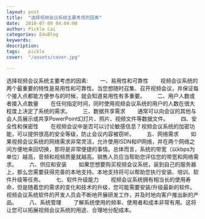 ```yaml
---
layout: post  
title:  "选择视频会议系统主要考虑的因素"
date:  2010-07-09 04:04:00
author: Pickle Cai  
categories: EduBlog  
keywords: 
description:   
tags:	pickle   
cover:  "/assets/cover.jpg"  

---
```


选择视频会议系统主要考虑的因素: 　　一、易用性和可靠性 　　视频会议系统的两个最重要的特性是易用性和可靠性。当您想随时召集、召开视频会议，并保证每个接入点都能方便参与的时候，就会知道易用性有多重要。 　　二、用户人数或者接入点数量 　　在任何指定时间，同时使用视频会议系统的用户的人数在很大程度上决定了系统的需求。 　　三、数据共享需求 　　通常可以向会议的其他与会人员展示或共享PowerPoint幻灯片、照片、视频文件等数据文件。 　　四、安全性和保密性 　　在视频会议中是否可以讨论敏感信息？视频会议系统的加密功能，可以提供很高的安全等级，防止会议内容被窃听。 　　五、网络需求 　　如果视频会议系统的网络需求非常灵活，允许使用ISDN和IP网络，并在两个网络之间方便地来回切换，那将是非常便捷的事情。总体而言，系统的带宽（以kbps为单位）越高，音频和视频质量就越高。销售人员应当帮助您评估您的带宽和网络需求。 　　六、供应和安装 　　如果您想要购买视频会议系统，装到自己的服务器上，那么您需要获得完善的本地支持。本地支持将可以帮助您执行安装、培训、软件升级等任务。 　　七、软件升级能力 　　视频会议系统拥有相当长的使用寿命，但是随着您的需求的变化和技术的升级，您可能需要安装/升级最新的软件。视频会议系统软件的开发人员会不断地开展研发工作，并及时地向客户推出新的产品。 　　八、系统管理 　　了解系统使用的频率、使用者和成本非常有用。这将让您可以拓展视频会议系统的用途、合理地分配成本。

		

		    
